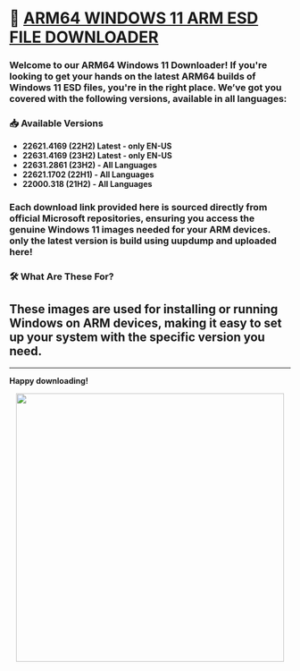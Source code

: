 # 🚀 [ARM64 WINDOWS 11 ARM ESD FILE DOWNLOADER](https://arkt-7.github.io/woawin)

### Welcome to our **ARM64 Windows 11 Downloader**! If you're looking to get your hands on the latest ARM64 builds of Windows 11 ESD files, you're in the right place. We’ve got you covered with the following versions, available in all languages:

### 📥 Available Versions

- **22621.4169 (22H2) Latest - only EN-US**
- **22631.4169 (23H2) Latest - only EN-US**
- **22631.2861 (23H2) - All Languages**
- **22621.1702 (22H1) - All Languages**
- **22000.318  (21H2) - All Languages**

### Each download link provided here is sourced directly from official Microsoft repositories, ensuring you access the genuine Windows 11 images needed for your ARM devices. only the latest version is build using uupdump and uploaded here!

### 🛠️ What Are These For?

## These images are used for installing or running Windows on ARM devices, making it easy to set up your system with the specific version you need.

---

**Happy downloading!**


<p align="center"><a href="https://arkt-7.github.io/woawin"><img src="https://github.com/ArKT-7/WIN-ARM-DOWNLOADER/blob/main/assets/demo-preview.gif" width="480"></a></p>

